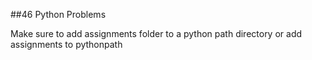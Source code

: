 ##46 Python Problems

Make sure to add assignments folder to a python path directory
or add assignments to pythonpath